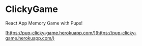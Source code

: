 # ClickyGame

React App Memory Game with Pups! 

[https://pup-clicky-game.herokuapp.com/](https://pup-clicky-game.herokuapp.com/)